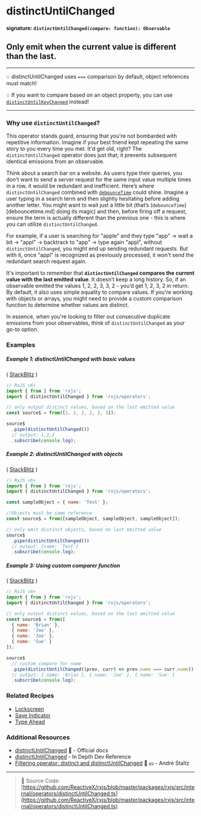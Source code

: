 # distinctUntilChanged

#### signature: `distinctUntilChanged(compare: function): Observable`

## Only emit when the current value is different than the last.

---

💡 distinctUntilChanged uses `===` comparison by default, object references must
match!

💡 If you want to compare based on an object property, you can use
[`distinctUntilKeyChanged`](distinctuntilkeychanged.md) instead!

---

### Why use `distinctUntilChanged`?

This operator stands guard, ensuring that you're not bombarded with repetitive information. Imagine if your best friend kept repeating the same story to you every time you met. It'd get old, right? The `distinctUntilChanged` operator does just that; it prevents subsequent identical emissions from an observable.

Think about a search bar on a website. As users type their queries, you don't want to send a server request for the same input value multiple times in a row, it would be redundant and inefficient. Here’s where `distinctUntilChanged` combined with [`debounceTime`](debouncetime.md) could shine. Imagine a user typing in a search term and then slightly hesitating before adding another letter. You might want to wait just a little bit (that’s (`debounceTime`)[debouncetime.md] doing its magic) and then, before firing off a request, ensure the term is actually different than the previous one - this is where you can utilize `distinctUntilChanged`.

For example, if a user is searching for "apple" and they type "app" -> wait a bit -> "appl" -> backtrack to "app" -> type again "appl", without `distinctUntilChanged`, you might end up sending redundant requests. But with it, once "appl" is recognized as previously processed, it won't send the redundant search request again.

It's important to remember that **`distinctUntilChanged` compares the current value with the last emitted value**. It doesn’t keep a long history. So, if an observable emitted the values 1, 2, 2, 3, 3, 2 - you’d get 1, 2, 3, 2 in return. By default, it also uses simple equality to compare values. If you're working with objects or arrays, you might need to provide a custom comparison function to determine whether values are distinct.

In essence, when you're looking to filter out consecutive duplicate emissions from your observables, think of `distinctUntilChanged` as your go-to option.



### Examples

##### Example 1: distinctUntilChanged with basic values

(
[StackBlitz](https://stackblitz.com/edit/typescript-bsb8mw?file=index.ts&devtoolsheight=100)
)

```js
// RxJS v6+
import { from } from 'rxjs';
import { distinctUntilChanged } from 'rxjs/operators';

// only output distinct values, based on the last emitted value
const source$ = from([1, 1, 2, 2, 3, 3]);

source$
  .pipe(distinctUntilChanged())
  // output: 1,2,3
  .subscribe(console.log);
```

##### Example 2: distinctUntilChanged with objects

(
[StackBlitz](https://stackblitz.com/edit/typescript-moe7mh?file=index.ts&devtoolsheight=100)
)

```js
// RxJS v6+
import { from } from 'rxjs';
import { distinctUntilChanged } from 'rxjs/operators';

const sampleObject = { name: 'Test' };

//Objects must be same reference
const source$ = from([sampleObject, sampleObject, sampleObject]);

// only emit distinct objects, based on last emitted value
source$
  .pipe(distinctUntilChanged())
  // output: {name: 'Test'}
  .subscribe(console.log);
```

##### Example 3: Using custom comparer function

(
[StackBlitz](https://stackblitz.com/edit/typescript-hzta27?file=index.ts&devtoolsheight=100)
)

```js
// RxJS v6+
import { from } from 'rxjs';
import { distinctUntilChanged } from 'rxjs/operators';

// only output distinct values, based on the last emitted value
const source$ = from([
  { name: 'Brian' },
  { name: 'Joe' },
  { name: 'Joe' },
  { name: 'Sue' }
]);

source$
  // custom compare for name
  .pipe(distinctUntilChanged((prev, curr) => prev.name === curr.name))
  // output: { name: 'Brian }, { name: 'Joe' }, { name: 'Sue' }
  .subscribe(console.log);
```

### Related Recipes

- [Lockscreen](../../recipes/lockscreen.md)
- [Save Indicator](../../recipes/save-indicator.md)
- [Type Ahead](../../recipes/type-ahead.md)

### Additional Resources

- [distinctUntilChanged](https://rxjs.dev/api/operators/distinctUntilChanged)
  📰 - Official docs
- [distinctUntilChanged](https://indepth.dev/reference/rxjs/operators/distinct-until-changed) - In Depth Dev Reference
- [Filtering operator: distinct and distinctUntilChanged](https://egghead.io/lessons/rxjs-filtering-operators-distinct-and-distinctuntilchanged?course=rxjs-beyond-the-basics-operators-in-depth)
  🎥 💵 - André Staltz

---

> 📁 Source Code:
> [https://github.com/ReactiveX/rxjs/blob/master/packages/rxjs/src/internal/operators/distinctUntilChanged.ts](https://github.com/ReactiveX/rxjs/blob/master/packages/rxjs/src/internal/operators/distinctUntilChanged.ts)
